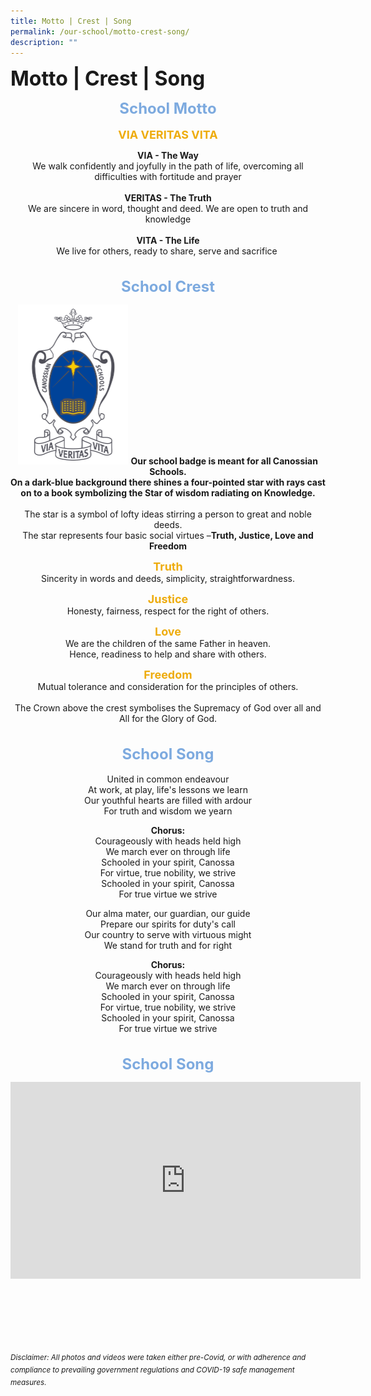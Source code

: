 ```yaml
---
title: Motto | Crest | Song
permalink: /our-school/motto-crest-song/
description: ""
---
```

<b><font size=6>Motto | Crest | Song</font></b>

<center>

<b><font size=5 color="#7daadf">School Motto</font></b>
<br><br>
<b><font size=4 color="#eeac0d">VIA VERITAS VITA</font></b>

<b>VIA - The Way</b>
<br>
We walk confidently and joyfully in the path of life, overcoming all difficulties with fortitude and prayer
<br><br>
<b>VERITAS - The Truth</b>
<br>
We are sincere in word, thought and deed. We are open to truth and knowledge
<br><br>
<b>VITA - The Life</b>
<br>
We live for others, ready to share, serve and sacrifice 
<br>
<br>
<br>
<b><font size=5 color="#7daadf">School Crest</font></b>

<img src="/images/Our%20School/School%20Crest.jpg" style="width:35%">

<b>
Our school badge is meant for all Canossian Schools.<br>
On a dark-blue background there shines a four-pointed star with rays cast<br>
on to a book symbolizing the Star of wisdom radiating on Knowledge.
</b>
<br>
<br>
The star is a symbol of lofty ideas stirring a person to great and noble deeds.<br>
	The star represents four basic social virtues –<b>Truth, Justice, Love and Freedom</b>

<b><font size=4 color="#eeac0d">Truth</font></b>
<br>
Sincerity in words and deeds, simplicity, straightforwardness.

<b><font size=4 color="#eeac0d">Justice</font></b>
<br>
Honesty, fairness, respect for the right of others.

<b><font size=4 color="#eeac0d">Love</font></b>
<br>
We are the children of the same Father in heaven.<br>
Hence, readiness to help and share with others.

<b><font size=4 color="#eeac0d">Freedom</font></b>
<br>
Mutual tolerance and consideration for the principles of others.
<br>
<br>
The Crown above the crest symbolises the Supremacy of God over all and All for the Glory of God.
<br>
<br>
<br>
<b><font size=5 color="#7daadf">School Song</font></b>
<br>
<br>
United in common endeavour  
At work, at play, life's lessons we learn  
Our youthful hearts are filled with ardour  
For truth and wisdom we yearn  

<b>Chorus:</b>
<br>
Courageously with heads held high  
We march ever on through life  
Schooled in your spirit, Canossa  
For virtue, true nobility, we strive  
Schooled in your spirit, Canossa  
For true virtue we strive  
  
Our alma mater, our guardian, our guide  
Prepare our spirits for duty's call  
Our country to serve with virtuous might  
We stand for truth and for right

<b>Chorus:</b>
<br>
Courageously with heads held high  
We march ever on through life  
Schooled in your spirit, Canossa  
For virtue, true nobility, we strive  
Schooled in your spirit, Canossa  
For true virtue we strive  
<br>
<br>
<b><font size=5 color="#7daadf">School Song</font></b>
<br>
<iframe width="560" height="315" src="https://www.youtube.com/embed/phtGL_WeE4c" title="YouTube video player" frameborder="0" allow="accelerometer; autoplay; clipboard-write; encrypted-media; gyroscope; picture-in-picture" allowfullscreen></iframe>

</center>

<br><br><br><br><br><br>
<sup>_Disclaimer: All photos and videos were taken either pre-Covid, or with adherence and compliance to prevailing government regulations and COVID-19 safe management measures._</sup>